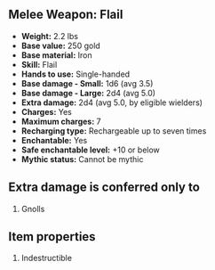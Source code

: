 ## Melee Weapon: Flail
- **Weight:** 2.2 lbs
- **Base value:** 250 gold
- **Base material:** Iron
- **Skill:** Flail
- **Hands to use:** Single-handed
- **Base damage - Small:** 1d6 (avg 3.5)
- **Base damage - Large:** 2d4 (avg 5.0)
- **Extra damage:** 2d4 (avg 5.0, by eligible wielders)
- **Charges:** Yes
- **Maximum charges:** 7
- **Recharging type:** Rechargeable up to seven times
- **Enchantable:** Yes
- **Safe enchantable level:** +10 or below
- **Mythic status:** Cannot be mythic
## Extra damage is conferred only to
1. Gnolls
## Item properties
1. Indestructible
